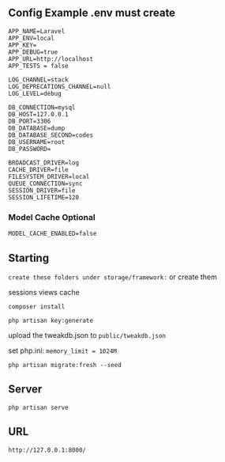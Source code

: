 ## Config Example .env must create

```
APP_NAME=Laravel
APP_ENV=local
APP_KEY=
APP_DEBUG=true
APP_URL=http://localhost
APP_TESTS = false

LOG_CHANNEL=stack
LOG_DEPRECATIONS_CHANNEL=null
LOG_LEVEL=debug

DB_CONNECTION=mysql
DB_HOST=127.0.0.1
DB_PORT=3306
DB_DATABASE=dump
DB_DATABASE_SECOND=codes
DB_USERNAME=root
DB_PASSWORD=

BROADCAST_DRIVER=log
CACHE_DRIVER=file
FILESYSTEM_DRIVER=local
QUEUE_CONNECTION=sync
SESSION_DRIVER=file
SESSION_LIFETIME=120
```

### Model Cache Optional
```
MODEL_CACHE_ENABLED=false
```


## Starting

``create these folders under storage/framework:`` or create them

sessions
views
cache

``composer install``

``php artisan key:generate``

upload the tweakdb.json to ``public/tweakdb.json``

set php.ini: ``memory_limit = 1024M``

``php artisan migrate:fresh --seed``


## Server

``php artisan serve``

## URL

``http://127.0.0.1:8000/``

